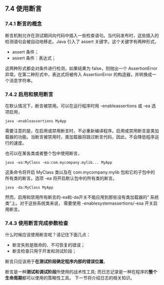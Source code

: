 ## 7.4 使用断言

### 7.4.1 断言的概念

断言机制允许在测试期间向代码中插入一些检查语句。当代码发布时，这些插入的检测语句会被自动地移走。Java 引入了 assert 关键字。这个关键字有两种形式，

- assert 条件；
- assert 条件：表达式；

这两种形式都会对条件进行检测，如果结果为 false，则抛出一个 AssertionError 异常。在第二种形式中，表达式将被传入 AssertionError 的构造器，并转换成一个消息字符串。



### 7.4.2 启用和禁用断言

在默认情况下，断言被禁用。可以在运行程序时用 -enableassertions 或 -ea 选项启用，

`java -enableassertions MyApp`

需要注意的是，在启用或禁用断言时，不必重新编译程序。启用或禁用断言是类加载器的功能。当断言被禁用时，类加载器将跳过断言代码，因此，不会降低程序运行的速度。

也可以在某各类或者整个包中使用断言，

`java -ea:MyClass -ea:com.mycompany.mylib... MyApp`

这条命令将开启 MyClass 类以及在 com.mycompany.mylib 包和它的子包中的所有类的断言。选项 -ea 将开启默认包中的所有类的断言。

`java -da:MyClass MyApp`

然而，启用和禁用所有断言的-ea和-da开关不能应用到那些没有类加载器的“ 系统类”上。对于这些系统类来说， 需要使用 -enablesystemassertions/-esa 开关启用断言。



### 7.4.3 使用断言完成参数检查

什么时候应该使用断言呢？请记住下面几点：

- 断言失败是致命的、不可恢复的错误；
- 断言检查只用于开发和测试阶段；

断言只应该用于**在测试阶段确定程序内部的错误位置**。

断言是一种**测试和调试阶段**所使用的战术性工具; 而日志记录是一种在程序的**整个生命周期**都可以使用的策略性工具。 下一节将介绍日志的相关知识。